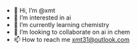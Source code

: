 - 👋 Hi, I’m @xmt
- 👀 I’m interested in ai
- 🌱 I’m currently learning chemistry
- 💞️ I’m looking to collaborate on ai in chem
- 📫 How to reach me xmt31@outlook.com

<!---
xhxmt/xhxmt is a ✨ special ✨ repository because its `README.md` (this file) appears on your GitHub profile.
You can click the Preview link to take a look at your changes.
--->
